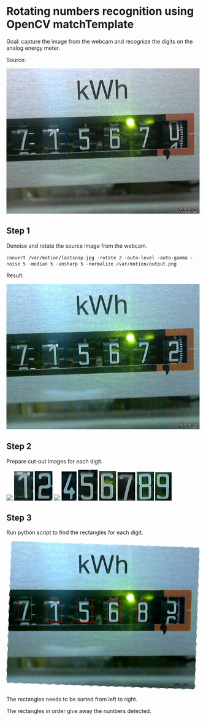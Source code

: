 # Rotating numbers recognition using OpenCV matchTemplate

Goal: capture the image from the webcam and recognize the digits on the analog energy meter.

Source:

![](source.jpg)

## Step 1

Denoise and rotate the source image from the webcam.

	convert /var/motion/lastsnap.jpg -rotate 2 -auto-level -auto-gamma -noise 5 -median 5 -unsharp 5 -normalize /var/motion/output.png

Result:

![](denoise.jpg)

## Step 2

Prepare cut-out images for each digit.

![](0.png)
![](digits/1a.png)
![](digits/2.png)
![](3.png)
![](digits/4.png)
![](digits/5.png)
![](digits/6a.png)
![](digits/7.png)
![](digits/8.png)
![](digits/9.png)

## Step 3

Run python script to find the rectangles for each digit.

![](res.png)

The rectangles needs to be sorted from left to right.

The rectangles in order give away the numbers detected.

